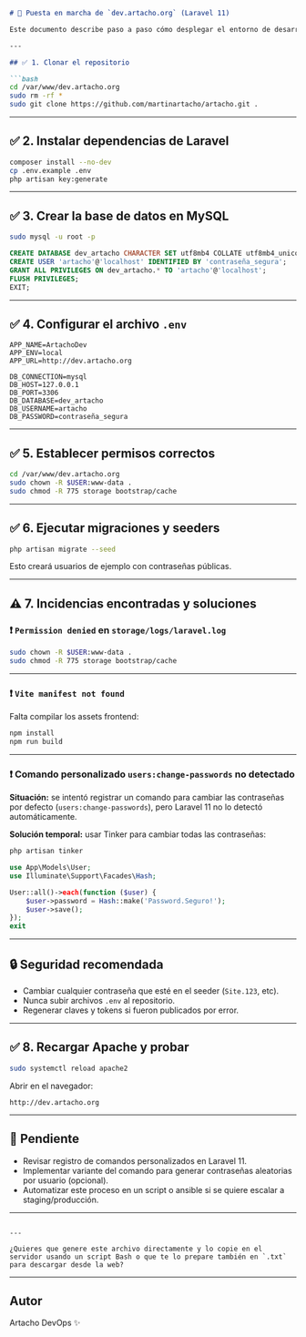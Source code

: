 ````markdown
# 🚀 Puesta en marcha de `dev.artacho.org` (Laravel 11)

Este documento describe paso a paso cómo desplegar el entorno de desarrollo `dev.artacho.org` en un VPS con Ubuntu 24.04 y Apache, usando el repositorio [martinartacho/artacho](https://github.com/martinartacho/artacho). Incluye las incidencias encontradas y sus soluciones.

---

## ✅ 1. Clonar el repositorio

```bash
cd /var/www/dev.artacho.org
sudo rm -rf *
sudo git clone https://github.com/martinartacho/artacho.git .
````

---

## ✅ 2. Instalar dependencias de Laravel

```bash
composer install --no-dev
cp .env.example .env
php artisan key:generate
```

---

## ✅ 3. Crear la base de datos en MySQL

```bash
sudo mysql -u root -p
```

```sql
CREATE DATABASE dev_artacho CHARACTER SET utf8mb4 COLLATE utf8mb4_unicode_ci;
CREATE USER 'artacho'@'localhost' IDENTIFIED BY 'contraseña_segura';
GRANT ALL PRIVILEGES ON dev_artacho.* TO 'artacho'@'localhost';
FLUSH PRIVILEGES;
EXIT;
```

---

## ✅ 4. Configurar el archivo `.env`

```env
APP_NAME=ArtachoDev
APP_ENV=local
APP_URL=http://dev.artacho.org

DB_CONNECTION=mysql
DB_HOST=127.0.0.1
DB_PORT=3306
DB_DATABASE=dev_artacho
DB_USERNAME=artacho
DB_PASSWORD=contraseña_segura
```

---

## ✅ 5. Establecer permisos correctos

```bash
cd /var/www/dev.artacho.org
sudo chown -R $USER:www-data .
sudo chmod -R 775 storage bootstrap/cache
```

---

## ✅ 6. Ejecutar migraciones y seeders

```bash
php artisan migrate --seed
```

Esto creará usuarios de ejemplo con contraseñas públicas.

---

## ⚠️ 7. Incidencias encontradas y soluciones

### ❗ `Permission denied` en `storage/logs/laravel.log`

```bash
sudo chown -R $USER:www-data .
sudo chmod -R 775 storage bootstrap/cache
```

---

### ❗ `Vite manifest not found`

Falta compilar los assets frontend:

```bash
npm install
npm run build
```

---

### ❗ Comando personalizado `users:change-passwords` no detectado

**Situación:** se intentó registrar un comando para cambiar las contraseñas por defecto (`users:change-passwords`), pero Laravel 11 no lo detectó automáticamente.

**Solución temporal:** usar Tinker para cambiar todas las contraseñas:

```bash
php artisan tinker
```

```php
use App\Models\User;
use Illuminate\Support\Facades\Hash;

User::all()->each(function ($user) {
    $user->password = Hash::make('Password.Seguro!');
    $user->save();
});
exit
```

---

## 🔒 Seguridad recomendada

* Cambiar cualquier contraseña que esté en el seeder (`Site.123`, etc).
* Nunca subir archivos `.env` al repositorio.
* Regenerar claves y tokens si fueron publicados por error.

---

## ✅ 8. Recargar Apache y probar

```bash
sudo systemctl reload apache2
```

Abrir en el navegador:

```
http://dev.artacho.org
```

---

## 📌 Pendiente

* Revisar registro de comandos personalizados en Laravel 11.
* Implementar variante del comando para generar contraseñas aleatorias por usuario (opcional).
* Automatizar este proceso en un script o ansible si se quiere escalar a staging/producción.

---

```

---

¿Quieres que genere este archivo directamente y lo copie en el servidor usando un script Bash o que te lo prepare también en `.txt` para descargar desde la web?
```

---

## Autor
Artacho DevOps ✨
